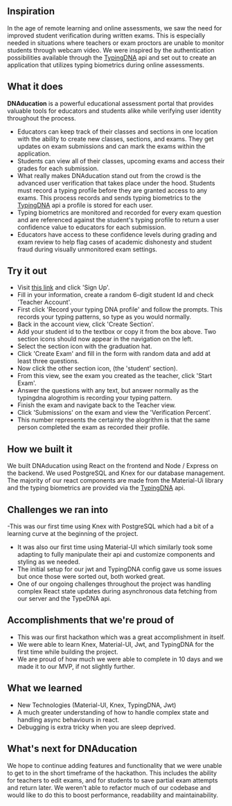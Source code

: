 ## Inspiration

In the age of remote learning and online assessments, we saw the need for improved student verification during written exams. This is especially needed in situations where teachers or exam proctors are unable to monitor students through webcam video. We were inspired by the authentication possibilities available through the [TypingDNA](https://www.typingdna.com/) api and set out to create an application that utilizes typing biometrics during online assessments.

## What it does

**DNAducation** is a powerful educational assessment portal that provides valuable tools for educators and students alike while verifying user identity throughout the process.

- Educators can keep track of their classes and sections in one location with the ability to create new classes, sections, and exams. They get updates on exam submissions and can mark the exams within the application.
- Students can view all of their classes, upcoming exams and access their grades for each submission.
- What really makes DNAducation stand out from the crowd is the advanced user verification that takes place under the hood. Students must record a typing profile before they are granted access to any exams. This process records and sends typing biometrics to the [TypingDNA](https://www.typingdna.com/) api a profile is stored for each user.
- Typing biometrics are monitored and recorded for every exam question and are referenced against the student's typing profile to return a user confidence value to educators for each submission.
- Educators have access to these confidence levels during grading and exam review to help flag cases of academic dishonesty and student fraud during visually unmonitored exam settings.

## Try it out

- Visit [this link](https://dnaducation.herokuapp.com/) and click 'Sign Up'.
- Fill in your information, create a random 6-digit student Id and check 'Teacher Account'.
- First click 'Record your typing DNA profile' and follow the prompts. This records your typing patterns, so type as you would normally.
- Back in the account view, click 'Create Section'.
- Add your student id to the textbox or copy it from the box above. Two section icons should now appear in the navigation on the left.
- Select the section icon with the graduation hat.
- Click 'Create Exam' and fill in the form with random data and add at least three questions.
- Now click the other section icon, (the 'student' section).
- From this view, see the exam you created as the teacher, click 'Start Exam'.
- Answer the questions with any text, but answer normally as the typingdna alogrothim is recording your typing pattern.
- Finish the exam and navigate back to the Teacher view.
- Click 'Submissions' on the exam and view the 'Verification Percent'.
- This number represents the certainty the alogrithm is that the same person completed the exam as recorded their profile.

## How we built it

We built DNAducation using React on the frontend and Node / Express on the backend. We used PostgreSQL and Knex for our database management. The majority of our react components are made from the Material-Ui library and the typing biometrics are provided via the [TypingDNA](https://www.typingdna.com/) api.

## Challenges we ran into

-This was our first time using Knex with PostgreSQL which had a bit of a learning curve at the beginning of the project.

- It was also our first time using Material-UI which similarly took some adapting to fully manipulate their api and customize components and styling as we needed.
- The initial setup for our jwt and TypingDNA config gave us some issues but once those were sorted out, both worked great.
- One of our ongoing challenges throughout the project was handling complex React state updates during asynchronous data fetching from our server and the TypeDNA api.

## Accomplishments that we're proud of

- This was our first hackathon which was a great accomplishment in itself.
- We were able to learn Knex, Material-UI, Jwt, and TypingDNA for the first time while building the project.
- We are proud of how much we were able to complete in 10 days and we made it to our MVP, if not slightly further.

## What we learned

- New Technologies (Material-UI, Knex, TypingDNA, Jwt)
- A much greater understanding of how to handle complex state and handling async behaviours in react.
- Debugging is extra tricky when you are sleep deprived.

## What's next for DNAducation

We hope to continue adding features and functionality that we were unable to get to in the short timeframe of the hackathon. This includes the ability for teachers to edit exams, and for students to save partial exam attempts and return later. We weren't able to refactor much of our codebase and would like to do this to boost performance, readability and maintainability.
